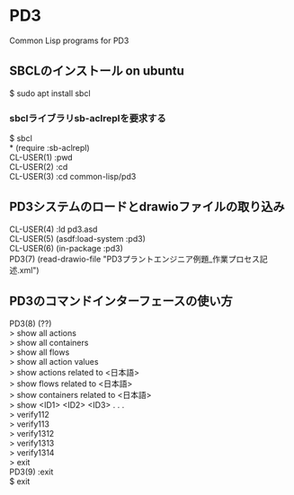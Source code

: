 # PD3
Common Lisp programs for PD3
## SBCLのインストール on ubuntu

$ sudo apt install sbcl

### sbclライブラリsb-aclreplを要求する

$ sbcl<br>
\* (require :sb-aclrepl)<br>
CL-USER(1) :pwd<br>
CL-USER(2) :cd<br>
CL-USER(3) :cd common-lisp/pd3<br>

## PD3システムのロードとdrawioファイルの取り込み

CL-USER(4) :ld pd3.asd<br>
CL-USER(5) (asdf:load-system :pd3)<br>
CL-USER(6) (in-package :pd3)<br>
PD3(7) (read-drawio-file "PD3プラントエンジニア例題_作業プロセス記述.xml")<br>

## PD3のコマンドインターフェースの使い方

PD3(8) (??)<br>
\> show all actions<br>
\> show all containers<br>
\> show all flows<br>
\> show all action values<br>
\> show actions related to \<日本語\><br>
\> show flows related to \<日本語\><br>
\> show containers related to \<日本語\><br>
\> show \<ID1\> \<ID2\> \<ID3\> . . .<br>
\> verify112<br>
\> verify113<br>
\> verify1312<br>
\> verify1313<br>
\> verify1314<br>
\> exit<br>
PD3(9) :exit<br>
$ exit<br>
